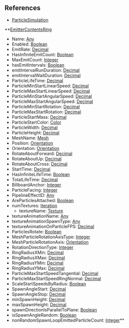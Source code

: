 ## References
  * [ParticleSimulation](RebellionParticleSimulation.md)

**[EmitterContentsRing](RebellionEmitterContentsRing.md)
  * Name: [Any](Any.md)
  * Enabled: [Boolean](Boolean.md)
  * EmitRate: [Decimal](Decimal.md)
  * HasInfiniteEmitCount: [Boolean](Boolean.md)
  * MaxEmitCount: [Integer](Integer.md)
  * hasEmitIntervals: [Boolean](Boolean.md)
  * emitIntervalRunDuration: [Decimal](Decimal.md)
  * emitIntervalWaitDuration: [Decimal](Decimal.md)
  * ParticleLifeTime: [Decimal](Decimal.md)
  * ParticleMinStartLinearSpeed: [Decimal](Decimal.md)
  * ParticleMaxStartLinearSpeed: [Decimal](Decimal.md)
  * ParticleMinStartAngularSpeed: [Decimal](Decimal.md)
  * ParticleMaxStartAngularSpeed: [Decimal](Decimal.md)
  * ParticleMinStartRotation: [Decimal](Decimal.md)
  * ParticleMaxStartRotation: [Decimal](Decimal.md)
  * ParticleStartMass: [Decimal](Decimal.md)
  * ParticleStartColor: [Color](Color.md)
  * ParticleWidth: [Decimal](Decimal.md)
  * ParticleHeight: [Decimal](Decimal.md)
  * MeshName: [Mesh](Mesh.md)
  * Position: [Orientation](Orientation.md)
  * Orientation: [Orientation](Orientation.md)
  * RotateAboutForward: [Decimal](Decimal.md)
  * RotateAboutUp: [Decimal](Decimal.md)
  * RotateAboutCross: [Decimal](Decimal.md)
  * StartTime: [Decimal](Decimal.md)
  * HasInfiniteLifeTime: [Boolean](Boolean.md)
  * TotalLifeTime: [Decimal](Decimal.md)
  * BillboardAnchor: [Integer](Integer.md)
  * ParticleFacing: [Integer](Integer.md)
  * PipelineEffectID: [Any](Any.md)
  * AreParticlesAttached: [Boolean](Boolean.md)
  * numTextures: [Iteration](Iteration.md)
    * textureName: [Texture](Texture.md)
  * textureAnimationName: [Any](Any.md)
  * textureAnimationSpawnType: [Any](Any.md)
  * textureAnimationOnParticleFPS: [Decimal](Decimal.md)
  * ParticlesRotate: [Boolean](Boolean.md)
  * MeshParticleRotationAxisType: [Integer](Integer.md)
  * MeshParticleRotationAxis: [Orientation](Orientation.md)
  * RotationDirectionType: [Integer](Integer.md)
  * RingRadiusXMin: [Decimal](Decimal.md)
  * RingRadiusXMax: [Decimal](Decimal.md)
  * RingRadiusYMin: [Decimal](Decimal.md)
  * RingRadiusYMax: [Decimal](Decimal.md)
  * ParticleMaxStartSpeedTangential: [Decimal](Decimal.md)
  * ParticleMaxStartSpeedRingNormal: [Decimal](Decimal.md)
  * ScaleStartSpeedsByRadius: [Boolean](Boolean.md)
  * SpawnAngleStart: [Decimal](Decimal.md)
  * SpawnAngleStop: [Decimal](Decimal.md)
  * minSpawnHeight: [Decimal](Decimal.md)
  * maxSpawnHeight: [Decimal](Decimal.md)
  * spawnDirectionIsParallelToPlane: [Boolean](Boolean.md)
  * isSpawnAngleRandom: [Boolean](Boolean.md)
  * nonRandomSpawnLoopEmittedParticleCount: [Integer](Integer.md)**
